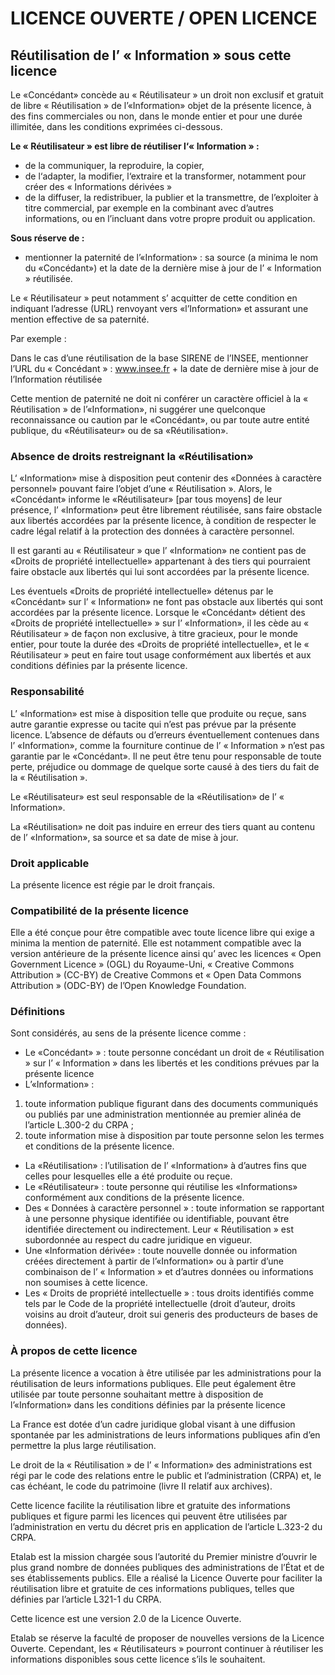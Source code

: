 # LICENCE OUVERTE / OPEN LICENCE

## Réutilisation de l’ « Information » sous  cette licence

Le «Concédant» concède au « Réutilisateur » un droit non exclusif et gratuit de libre  « Réutilisation » de l’«Information» objet de la présente licence, à des fins commerciales ou non, dans le monde entier et pour une durée illimitée, dans les conditions exprimées ci-dessous.

**Le « Réutilisateur » est libre de réutiliser l‘« Information » :**
- de la communiquer, la reproduire, la copier,
- de l‘adapter, la modifier, l‘extraire et la transformer, notamment pour créer des « Informations dérivées »
- de la diffuser, la redistribuer, la publier et la transmettre, de l’exploiter à titre commercial, par exemple en la combinant avec d’autres informations, ou en l’incluant dans votre propre produit ou application.

**Sous réserve de :**

- mentionner la paternité de l’«Information» : sa source (a minima le nom du  «Concédant») et la date de la dernière mise à jour de l’ « Information » réutilisée.

Le « Réutilisateur » peut notamment s’ acquitter de cette condition en indiquant l’adresse (URL) renvoyant vers «l’Information» et assurant une mention effective de sa paternité.

Par exemple :

Dans le cas d’une réutilisation de la base SIRENE de l’INSEE, mentionner l’URL du « Concédant » : www.insee.fr + la date de dernière mise à jour de l’Information réutilisée

Cette mention de paternité ne doit ni conférer un caractère officiel à la « Réutilisation » de l’«Information», ni suggérer une quelconque reconnaissance ou caution par le «Concédant», ou par toute autre entité publique, du «Réutilisateur» ou de sa «Réutilisation».

### Absence de droits restreignant la «Réutilisation»

L‘ «Information» mise à disposition peut contenir des «Données à caractère personnel» pouvant faire l’objet d’une « Réutilisation ». Alors, le «Concédant» informe le «Réutilisateur» [par tous moyens] de leur présence, l’ «Information» peut être librement réutilisée, sans faire obstacle aux libertés accordées par la présente licence, à condition de respecter le cadre légal relatif à la protection des données à caractère personnel.

Il est garanti au « Réutilisateur » que l’ «Information» ne contient pas de «Droits de propriété intellectuelle»  appartenant à des tiers qui pourraient faire obstacle aux libertés qui lui sont accordées par la présente licence.

Les éventuels «Droits de propriété intellectuelle» détenus par le «Concédant» sur l’ « Information» ne font pas obstacle aux libertés qui sont accordées par la présente licence. Lorsque le «Concédant» détient des «Droits de propriété intellectuelle» » sur l’ «Information», il les cède au « Réutilisateur » de façon non exclusive, à titre gracieux, pour le monde entier, pour toute la durée des «Droits de propriété intellectuelle», et le « Réutilisateur »  peut en faire tout usage conformément aux libertés et aux conditions définies par la présente licence.

### Responsabilité

L’ «Information» est mise à disposition telle que produite ou reçue, sans autre garantie expresse ou tacite qui n’est pas prévue par la présente licence. L’absence de défauts ou d’erreurs éventuellement contenues dans l’ «Information», comme la fourniture continue de l’ « Information » n’est pas garantie par le «Concédant». Il ne peut être tenu pour responsable de toute perte, préjudice ou dommage de quelque sorte causé à des tiers du fait de la « Réutilisation ».

Le «Réutilisateur» est seul responsable de la «Réutilisation» de l’ « Information».

La «Réutilisation» ne doit pas induire en erreur des tiers quant au contenu de l’ «Information», sa source et sa date de mise à jour.


### Droit applicable

La présente licence est régie par le droit français.

### Compatibilité de la présente licence

Elle a été conçue pour être compatible avec toute licence libre qui exige a minima la mention de paternité. Elle est notamment compatible avec la version antérieure de la présente licence ainsi qu’ avec les licences « Open Government Licence » (OGL) du Royaume-Uni, « Creative Commons Attribution » (CC-BY) de Creative Commons et « Open Data Commons Attribution » (ODC-BY) de l’Open Knowledge Foundation.

### Définitions

Sont considérés, au sens de la présente licence  comme :

- Le «Concédant» » : toute personne concédant un droit de « Réutilisation » sur l’ « Information » dans les libertés et les conditions prévues par la présente licence
- L’«Information» :
1. toute information publique figurant dans des documents communiqués ou publiés par une administration mentionnée au premier alinéa de l’article L.300-2 du CRPA ;
2. toute information mise à disposition par toute personne selon les termes et conditions de la présente licence.
- La «Réutilisation» : l’utilisation de l’ «Information» à d’autres fins que celles pour lesquelles elle a été produite ou reçue.
- Le «Réutilisateur» : toute personne qui réutilise les «Informations»  conformément aux conditions de la présente licence.
- Des « Données à caractère personnel » : toute information se rapportant à une personne physique identifiée ou identifiable, pouvant être identifiée directement ou indirectement. Leur « Réutilisation » est subordonnée au respect du cadre juridique en vigueur.
- Une «Information dérivée» : toute nouvelle donnée ou information créées directement à partir de l’«Information» ou à partir d’une combinaison  de l’ « Information » et d’autres données ou informations non  soumises à cette licence.
- Les « Droits de propriété intellectuelle » : tous droits identifiés comme tels par le Code de la propriété intellectuelle (droit d’auteur, droits voisins au droit d’auteur, droit sui generis des producteurs de bases de données).

### À propos de cette licence

La présente licence a vocation à être utilisée par les administrations pour la réutilisation de leurs informations publiques. Elle peut également être utilisée par toute personne souhaitant mettre à disposition de l’«Information» dans les conditions définies par la présente licence

La France est dotée d’un cadre juridique global visant à une diffusion spontanée par les administrations de leurs informations publiques afin d’en permettre la plus large réutilisation.

Le droit de la « Réutilisation » de l’  « Information» des administrations est régi par le code des relations entre le public et l’administration (CRPA) et, le cas échéant, le code du patrimoine (livre II relatif aux archives).

Cette licence facilite la réutilisation libre et gratuite des informations publiques et figure parmi les licences qui peuvent être utilisées par l’administration en vertu du décret pris en application de l’article L.323-2 du CRPA.

Etalab est la mission chargée sous l’autorité du Premier ministre d’ouvrir le plus grand nombre de données publiques des administrations de l’État et de ses établissements publics. Elle a réalisé la Licence Ouverte pour faciliter la réutilisation libre et gratuite de ces informations publiques, telles que définies par l’article L321-1 du CRPA.

Cette licence est une version 2.0 de la Licence Ouverte.

Etalab se réserve la faculté de proposer de nouvelles versions de la Licence Ouverte. Cependant, les « Réutilisateurs » pourront continuer à réutiliser les informations disponibles sous cette licence s’ils le souhaitent.
